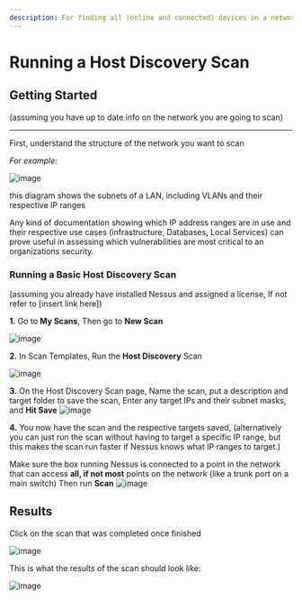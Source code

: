 ```yaml
---
description: For finding all (online and connected) devices on a network
---
```


# Running a Host Discovery Scan

## Getting Started

(assuming you have up to date info on the network you are going to scan)

***

First, understand the structure of the network you want to scan

_For example:_

![image](https://github.com/user-attachments/assets/ddb0b5ba-559c-484b-830d-b7c76a47dd87)

this diagram shows the subnets of a LAN, including VLANs and their respective IP ranges

Any kind of documentation showing which IP address ranges are in use and their respective use cases (infrastructure, Databases, Local Services) can prove useful in assessing which vulnerabilities are most critical to an organizations security.

### Running a Basic Host Discovery Scan

(assuming you already have installed Nessus and assigned a license, If not refer to \[insert link here])

**1.** Go to **My Scans**, Then go to **New Scan**

&#x20;![image](https://github.com/user-attachments/assets/8e1707d4-fcf8-485d-9919-fafbf24406c4)

**2.** In Scan Templates, Run the **Host Discovery** Scan

&#x20;![image](https://github.com/user-attachments/assets/b2bd60c0-85ae-4fb0-9527-a7c2a26ced87)

**3.** On the Host Discovery Scan page, Name the scan, put a description and target folder to save the scan, Enter any target IPs and their subnet masks, and **Hit Save** ![image](https://github.com/user-attachments/assets/5585e655-7fb4-4257-b194-12bd41ddfaa2)

**4.** You now have the scan and the respective targets saved, (alternatively you can just run the scan without having to target a specific IP range, but this makes the scan run faster if Nessus knows what IP ranges to target.)

Make sure the box running Nessus is connected to a point in the network that can access **all, if not most** points on the network (like a trunk port on a main switch) Then run **Scan** ![image](https://github.com/user-attachments/assets/6f470be1-7440-4977-9b7b-d3bcf8226ed9)

## Results

Click on the scan that was completed once finished

![image](https://github.com/user-attachments/assets/2dbd9b58-1abb-4a26-ab68-0d5e86fa2323)

This is what the results of the scan should look like:

&#x20;![image](https://github.com/user-attachments/assets/b109ef9e-2828-4ba4-86f3-7ac40c5c7ee4)
